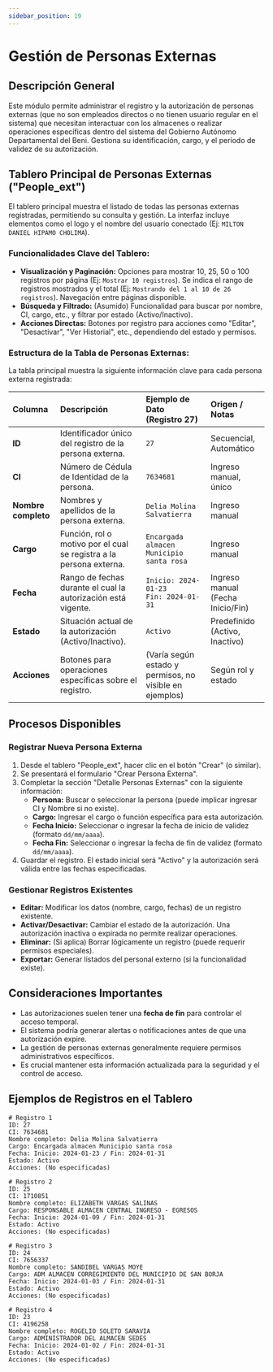 ```yaml
---
sidebar_position: 19
---
```


# Gestión de Personas Externas

## Descripción General

Este módulo permite administrar el registro y la autorización de personas externas (que no son empleados directos o no tienen usuario regular en el sistema) que necesitan interactuar con los almacenes o realizar operaciones específicas dentro del sistema del Gobierno Autónomo Departamental del Beni. Gestiona su identificación, cargo, y el período de validez de su autorización.

## Tablero Principal de Personas Externas ("People_ext")

El tablero principal muestra el listado de todas las personas externas registradas, permitiendo su consulta y gestión. La interfaz incluye elementos como el logo y el nombre del usuario conectado (Ej: `MILTON DANIEL HIPAMO CHOLIMA`).

### Funcionalidades Clave del Tablero:

*   **Visualización y Paginación:** Opciones para mostrar 10, 25, 50 o 100 registros por página (Ej: `Mostrar 10 registros`). Se indica el rango de registros mostrados y el total (Ej: `Mostrando del 1 al 10 de 26 registros`). Navegación entre páginas disponible.
*   **Búsqueda y Filtrado:** (Asumido) Funcionalidad para buscar por nombre, CI, cargo, etc., y filtrar por estado (Activo/Inactivo).
*   **Acciones Directas:** Botones por registro para acciones como "Editar", "Desactivar", "Ver Historial", etc., dependiendo del estado y permisos.

### Estructura de la Tabla de Personas Externas:

La tabla principal muestra la siguiente información clave para cada persona externa registrada:

| Columna           | Descripción                                                              | Ejemplo de Dato (Registro 27)                               | Origen / Notas                     |
| :---------------- | :----------------------------------------------------------------------- | :---------------------------------------------------------- | :--------------------------------- |
| **ID**            | Identificador único del registro de la persona externa.                  | `27`                                                        | Secuencial, Automático             |
| **CI**            | Número de Cédula de Identidad de la persona.                             | `7634681`                                                   | Ingreso manual, único            |
| **Nombre completo** | Nombres y apellidos de la persona externa.                               | `Delia Molina Salvatierra`                                  | Ingreso manual                   |
| **Cargo**         | Función, rol o motivo por el cual se registra a la persona externa.      | `Encargada almacen Municipio santa rosa`                    | Ingreso manual                   |
| **Fecha**         | Rango de fechas durante el cual la autorización está vigente.            | `Inicio: 2024-01-23` <br/> `Fin: 2024-01-31`                 | Ingreso manual (Fecha Inicio/Fin) |
| **Estado**        | Situación actual de la autorización (Activo/Inactivo).                   | `Activo`                                                    | Predefinido (Activo, Inactivo)     |
| **Acciones**      | Botones para operaciones específicas sobre el registro.                  | (Varía según estado y permisos, no visible en ejemplos)     | Según rol y estado                 |

## Procesos Disponibles

### Registrar Nueva Persona Externa
1.  Desde el tablero "People_ext", hacer clic en el botón "Crear" (o similar).
2.  Se presentará el formulario "Crear Persona Externa".
3.  Completar la sección "Detalle Personas Externas" con la siguiente información:
    *   **Persona:** Buscar o seleccionar la persona (puede implicar ingresar CI y Nombre si no existe).
    *   **Cargo:** Ingresar el cargo o función específica para esta autorización.
    *   **Fecha Inicio:** Seleccionar o ingresar la fecha de inicio de validez (formato `dd/mm/aaaa`).
    *   **Fecha Fin:** Seleccionar o ingresar la fecha de fin de validez (formato `dd/mm/aaaa`).
4.  Guardar el registro. El estado inicial será "Activo" y la autorización será válida entre las fechas especificadas.

### Gestionar Registros Existentes
*   **Editar:** Modificar los datos (nombre, cargo, fechas) de un registro existente.
*   **Activar/Desactivar:** Cambiar el estado de la autorización. Una autorización inactiva o expirada no permite realizar operaciones.
*   **Eliminar:** (Si aplica) Borrar lógicamente un registro (puede requerir permisos especiales).
*   **Exportar:** Generar listados del personal externo (si la funcionalidad existe).

## Consideraciones Importantes
*   Las autorizaciones suelen tener una **fecha de fin** para controlar el acceso temporal.
*   El sistema podría generar alertas o notificaciones antes de que una autorización expire.
*   La gestión de personas externas generalmente requiere permisos administrativos específicos.
*   Es crucial mantener esta información actualizada para la seguridad y el control de acceso.

## Ejemplos de Registros en el Tablero

```plaintext
# Registro 1
ID: 27
CI: 7634681
Nombre completo: Delia Molina Salvatierra
Cargo: Encargada almacen Municipio santa rosa
Fecha: Inicio: 2024-01-23 / Fin: 2024-01-31
Estado: Activo
Acciones: (No especificadas)

# Registro 2
ID: 25
CI: 1710851
Nombre completo: ELIZABETH VARGAS SALINAS
Cargo: RESPONSABLE ALMACEN CENTRAL INGRESO - EGRESOS
Fecha: Inicio: 2024-01-09 / Fin: 2024-01-31
Estado: Activo
Acciones: (No especificadas)

# Registro 3
ID: 24
CI: 7656337
Nombre completo: SANDIBEL VARGAS MOYE
Cargo: ADM ALMACEN CORREGIMIENTO DEL MUNICIPIO DE SAN BORJA
Fecha: Inicio: 2024-01-03 / Fin: 2024-01-31
Estado: Activo
Acciones: (No especificadas)

# Registro 4
ID: 23
CI: 4196258
Nombre completo: ROGELIO SOLETO SARAVIA
Cargo: ADMINISTRADOR DEL ALMACEN SEDES
Fecha: Inicio: 2024-01-02 / Fin: 2024-01-31
Estado: Activo
Acciones: (No especificadas)
